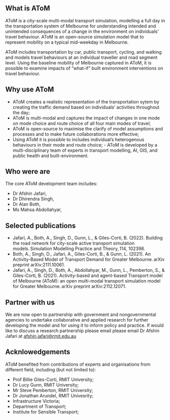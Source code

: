 
## What is AToM​

AToM is a city-scale multi-modal transport simulation, modelling a full day in the transportation system of Melbourne for understanding intended and unintended consequences of a change in the environment on individuals’ travel behaviour​.
AToM is an open-source simulation model that to represent mobility on a typical mid-weekday in Melbourne. ​

AToM includes transportation by car, public transport, cycling, and walking and models travel behaviours at an individual traveller and road segment level. ​Using the baseline mobility of Melbourne captured in AToM, it is possible to examine impacts of “what-if” built environment interventions on travel behaviour​.

## Why use AToM

- AToM creates a realistic representation of the transportation sytem by creating the traffic demand based on individuals’ activities throughout the day;
- AToM is multi-modal and captures the impact of changes in one mode on mode choice and route choice of all four main modes of travel;
- AToM is open-source to maximise the clarify of model assumptions and processes and to make future collaborations more effective;
- Using AToM it is possible to includes individual’s heterogenous behaviours in their mode and route choice​;
-​ AToM is developed by a multi-disciplinary team of experts in transport modelling, AI, GIS, and public health and built-environment.

## Who were are

The core AToM development team includes:

- Dr Afshin Jafari,
- Dr Dhirendra Singh,
- Dr Alan Both,
- Ms Mahsa Abdollahyar,

## Selected publications

- Jafari, A., Both, A., Singh, D., Gunn, L., & Giles-Corti, B. (2022). Building the road network for city-scale active transport simulation models. Simulation Modelling Practice and Theory, 114, 102398. 
- Both, A., Singh, D., Jafari, A., Giles-Corti, B., & Gunn, L. (2021). An Activity-Based Model of Transport Demand for Greater Melbourne. arXiv preprint arXiv:2111.10061. 
- Jafari, A., Singh, D., Both, A., Abdollahyar, M., Gunn, L., Pemberton, S., & Giles-Corti, B. (2021). Activity-based and agent-based Transport model of Melbourne (AToM): an open multi-modal transport simulation model for Greater Melbourne. arXiv preprint arXiv:2112.12071. 

## Partner with us​

We are now open to partnership with government and nongovernmental agencies to undertake collaborative and applied research for further developing the model and for using it to inform policy and practice. If would like to discuss a research partnership please email please email Dr Afshin Jafari at afshin.jafari@rmit.edu.au ​

## Acknlowedgements

AToM benefited from contributions of experts and organisations from different field, including (but not limited to):
- Prof Billie  Giles-Corti, RMIT University;
- Dr Lucy Gunn, RMIT University;
- Mr Steve Pemberton, RMIT University;
- Dr Jonathan Arundel, RMIT Univesrity;
- Infrastructure Victoria;
- Department of Transport;
- Institute for Sensible Transport;

